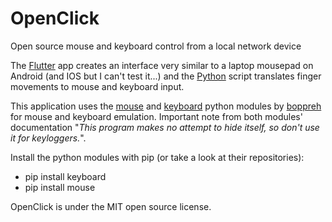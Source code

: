 # OpenClick

Open source mouse and keyboard control from a local network device

The [Flutter](https://github.com/flutter/flutter) app creates an interface very similar to a laptop mousepad on Android (and IOS but I can't test it...) and the 
[Python](https://www.python.org/) script translates finger movements to mouse and keyboard input.

This application uses the [mouse](https://github.com/boppreh/mouse) and [keyboard](https://github.com/boppreh/keyboard) python modules by [boppreh](https://github.com/boppreh) 
for mouse and keyboard emulation. Important note from both modules' documentation "*This program makes no attempt to hide itself, so don't use it for keyloggers.*".

Install the python modules with pip (or take a look at their repositories):
* pip install keyboard
* pip install mouse

OpenClick is under the MIT open source license.

  <Include pics>
